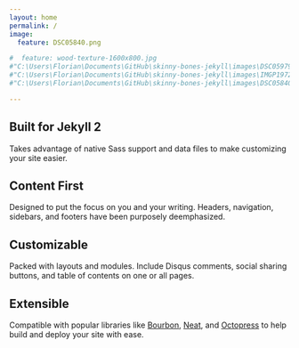 ```yaml
---
layout: home
permalink: /
image:
  feature: DSC05840.png

#  feature: wood-texture-1600x800.jpg
#"C:\Users\Florian\Documents\GitHub\skinny-bones-jekyll\images\DSC05979.png"
#"C:\Users\Florian\Documents\GitHub\skinny-bones-jekyll\images\IMGP1972.png"
#"C:\Users\Florian\Documents\GitHub\skinny-bones-jekyll\images\DSC05840.png"

---
```



<div class="tiles">

<div class="tile">
  <h2 class="post-title">Built for Jekyll 2</h2>
  <p class="post-excerpt">Takes advantage of native Sass support and data files to make customizing your site easier.</p>
</div><!-- /.tile -->

<div class="tile">
  <h2 class="post-title">Content First</h2>
  <p class="post-excerpt">Designed to put the focus on you and your writing. Headers, navigation, sidebars, and footers have been purposely deemphasized.</p>
</div><!-- /.tile -->

<div class="tile">
  <h2 class="post-title">Customizable</h2>
  <p class="post-excerpt">Packed with layouts and modules. Include Disqus comments, social sharing buttons, and table of contents on one or all pages.</p>
</div><!-- /.tile -->

<div class="tile">
  <h2 class="post-title">Extensible</h2>
  <p class="post-excerpt">Compatible with popular libraries like <a href="http://bourbon.io">Bourbon</a>, <a href="http://neat.bourbon.io/">Neat</a>, and <a href="http://github.com/octopress/octopress">Octopress</a> to help build and deploy your site with ease.</p>
</div><!-- /.tile -->

</div><!-- /.tiles -->

